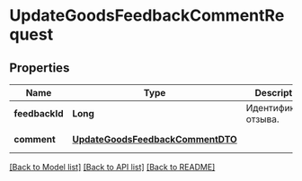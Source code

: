 # UpdateGoodsFeedbackCommentRequest
## Properties

| Name | Type | Description | Notes |
|------------ | ------------- | ------------- | -------------|
| **feedbackId** | **Long** | Идентификатор отзыва.  | [default to null] |
| **comment** | [**UpdateGoodsFeedbackCommentDTO**](UpdateGoodsFeedbackCommentDTO.md) |  | [default to null] |

[[Back to Model list]](../README.md#documentation-for-models) [[Back to API list]](../README.md#documentation-for-api-endpoints) [[Back to README]](../README.md)

